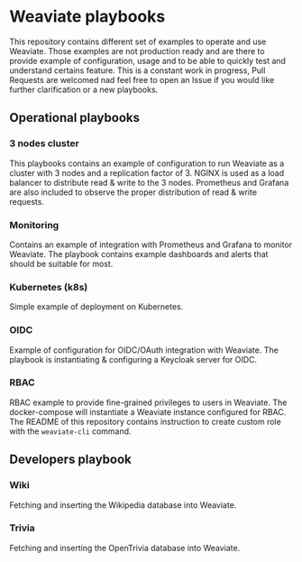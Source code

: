 # Weaviate playbooks

This repository contains different set of examples to operate and use Weaviate.
Those examples are not production ready and are there to provide example of configuration, usage and to be able to quickly test and understand certains feature. 
This is a constant work in progress, Pull Requests are welcomed nad feel free to open an Issue if you would like further clarification or a new playbooks.

## Operational playbooks

### 3 nodes cluster

This playbooks contains an example of configuration to run Weaviate as a cluster with 3 nodes and a replication factor of 3.
NGINX is used as a load balancer to distribute read & write to the 3 nodes. 
Prometheus and Grafana are also included to observe the proper distribution of read & write requests. 

### Monitoring

Contains an example of integration with Prometheus and Grafana to monitor Weaviate. 
The playbook contains example dashboards and alerts that should be suitable for most.

### Kubernetes (k8s)

Simple example of deployment on Kubernetes. 

### OIDC

Example of configuration for OIDC/OAuth integration with Weaviate.
The playbook is instantiating & configuring a Keycloak server for OIDC.


### RBAC

RBAC example to provide fine-grained privileges to users in Weaviate.
The docker-compose will instantiate a Weaviate instance configured for RBAC.
The README of this repository contains instruction to create custom role with the `weaviate-cli` command.

## Developers playbook

### Wiki

Fetching and inserting the Wikipedia database into Weaviate.

### Trivia

Fetching and inserting the OpenTrivia database into Weaviate.
